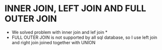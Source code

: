 # INNER JOIN, LEFT JOIN AND FULL OUTER JOIN
* We solved problem with inner join and lef join *
* FULL OUTER JOIN is not supported by all sql database, so I use left join and right join joined together with UNION